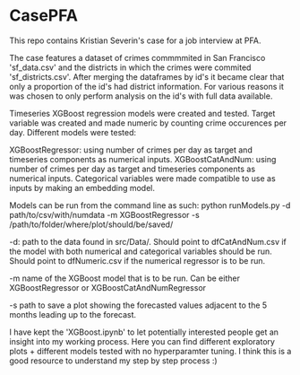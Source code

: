 # CasePFA
This repo contains Kristian Severin's case for a job interview at PFA. 

The case features a dataset of crimes commmmited in San Francisco 'sf_data.csv' and the districts in which the crimes were commited 'sf_districts.csv'.
After merging the dataframes by id's it became clear that only a proportion of the id's had district information. For various reasons it was chosen to only perform analysis on the id's with full data available. 

Timeseries XGBoost regression models were created and tested. Target variable was created and made numeric by counting crime occurences per day. Different models were tested:

XGBoostRegressor: using number of crimes per day as target and timeseries components as numerical inputs. 
XGBoostCatAndNum: using number of crimes per day as target and timeseries components as numerical inputs. Categorical variables were made compatible to use as inputs by making an embedding model. 

Models can be run from the command line as such:
python runModels.py -d path/to/csv/with/numdata -m XGBoostRegressor -s /path/to/folder/where/plot/should/be/saved/

-d: path to the data found in src/Data/. Should point to dfCatAndNum.csv if the model with both numerical and categorical variables should be run. Should point to dfNumeric.csv if the numerical regressor is to be run.

-m name of the XGBoost model that is to be run. Can be either XGBoostRegressor or XGBoostCatAndNumRegressor

-s path to save a plot showing the forecasted values adjacent to the 5 months leading up to the forecast. 


I have kept the 'XGBoost.ipynb' to let potentially interested people get an insight into my working process. Here you can find different exploratory plots + different models tested with no hyperparamter tuning. I think this is a good resource to understand my step by step process :) 
